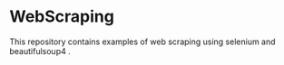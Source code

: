 # WebScraping
This repository contains examples of web scraping using selenium and beautifulsoup4 .
